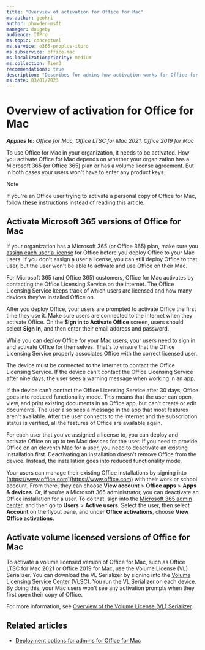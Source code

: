 ```yaml
---
title: "Overview of activation for Office for Mac"
ms.author: geokri
author: pbowden-msft
manager: dougeby
audience: ITPro
ms.topic: conceptual
ms.service: o365-proplus-itpro
ms.subservice: office-mac
ms.localizationpriority: medium
ms.collection: Tier3
recommendations: true
description: "Describes for admins how activation works for Office for Mac, for both Office 365 plans and volume license agreements"
ms.date: 03/01/2023
---
```


# Overview of activation for Office for Mac

***Applies to:*** *Office for Mac, Office LTSC for Mac 2021, Office 2019 for Mac*
  
To use Office for Mac in your organization, it needs to be activated. How you activate Office for Mac depends on whether your organization has a Microsoft 365 (or Office 365) plan or has a volume license agreement. But in both cases your users won't have to enter any product keys.

> [!NOTE]
> If you're an Office user trying to activate a personal copy of Office for Mac, [follow these instructions](https://support.microsoft.com/office/7f6646b1-bb14-422a-9ad4-a53410fcefb2) instead of reading this article.

## Activate Microsoft 365 versions of Office for Mac

If your organization has a Microsoft 365 (or Office 365) plan, make sure you [assign each user a license](/microsoft-365/admin/manage/assign-licenses-to-users) for Office before you deploy Office to your Mac users. If you don't assign a user a license, you can still deploy Office to that user, but the user won't be able to activate and use Office on their Mac.
  
For Microsoft 365 (and Office 365) customers, Office for Mac activates by contacting the Office Licensing Service on the internet. The Office Licensing Service keeps track of which users are licensed and how many devices they've installed Office on.
  
After you deploy Office, your users are prompted to activate Office the first time they use it. Make sure users are connected to the internet when they activate Office. On the **Sign in to Activate Office** screen, users should select **Sign In**, and then enter their email address and password.
  
While you can deploy Office for your Mac users, your users need to sign in and activate Office for themselves. That's to ensure that the Office Licensing Service properly associates Office with the correct licensed user.
  
The device must be connected to the internet to contact the Office Licensing Service. If the device can't contact the Office Licensing Service after nine days, the user sees a warning message when working in an app.
  
If the device can't contact the Office Licensing Service after 30 days, Office goes into reduced functionality mode. This means that the user can open, view, and print existing documents in an Office app, but can't create or edit documents. The user also sees a message in the app that most features aren't available. After the user connects to the internet and the subscription status is verified, all the features of Office are available again.
  
For each user that you've assigned a license to, you can deploy and activate Office on up to ten Mac devices for the user. If you need to provide Office on an eleventh Mac for a user, you need to deactivate an existing installation first. Deactivating an installation doesn't remove Office from the device. Instead, the installation goes into reduced functionality mode.
  
Your users can manage their existing Office installations by signing into [https://www.office.com](https://www.office.com) with their work or school account. From there, they can choose **View account** > **Office apps** > **Apps & devices**. Or, if you're a Microsoft 365 administrator, you can deactivate an Office installation for a user. To do that, sign into the [Microsoft 365 admin center](/microsoft-365/admin/admin-overview/about-the-admin-center), and then go to **Users** > **Active users**. Select the user, then select **Account** on the flyout pane, and under **Office activations**, choose **View Office activations**.
  
## Activate volume licensed versions of Office for Mac

To activate a volume licensed version of Office for Mac, such as Office LTSC for Mac 2021 or Office 2019 for Mac, use the Volume License (VL) Serializer. You can download the VL Serializer by signing into the [Volume Licensing Service Center (VLSC)](https://www.microsoft.com/licensing/servicecenter/default.aspx). You run the VL Serializer on each device. By doing this, your Mac users won't see any activation prompts when they first open their copy of Office.

For more information, see [Overview of the Volume License (VL) Serializer](volume-license-serializer.md).
  
## Related articles
  
- [Deployment options for admins for Office for Mac](deployment-options-for-office-for-mac.md)